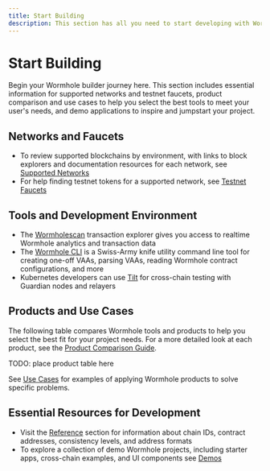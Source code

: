```yaml
---
title: Start Building
description: This section has all you need to start developing with Wormhole, including a guide to supported networks, tool sets, and code examples.
---
```


# Start Building

Begin your Wormhole builder journey here. This section includes essential information for supported networks and testnet faucets, product comparison and use cases to help you select the best tools to meet your user's needs, and demo applications to inspire and jumpstart your project.

## Networks and Faucets

- To review supported blockchains by environment, with links to block explorers and documentation resources for each network, see [Supported Networks](/start-building/supported-networks/)
- For help finding testnet tokens for a supported network, see [Testnet Faucets](/build/start-building/testnet-faucets/)

## Tools and Development Environment

- The [Wormholescan](https://wormholescan.io/) transaction explorer gives you access to realtime Wormhole analytics and transaction data
- The [Wormhole CLI](/build/toolkit/cli/) is a Swiss-Army knife utility command line tool for creating one-off VAAs, parsing VAAs, reading Wormhole contract configurations, and more
- Kubernetes developers can use [Tilt](/build/toolkit/tilt/) for cross-chain testing with Guardian nodes and relayers

## Products and Use Cases

The following table compares Wormhole tools and products to help you select the best fit for your project needs. For a more detailed look at each product, see the [Product Comparison Guide](#).

TODO: place product table here

See [Use Cases](#) for examples of applying Wormhole products to solve specific problems.

## Essential Resources for Development

- Visit the [Reference](/build/reference/) section for information about chain IDs, contract addresses, consistency levels, and address formats
- To explore a collection of demo Wormhole projects, including starter apps, cross-chain examples, and UI components see [Demos](/build/start-building/demos/)